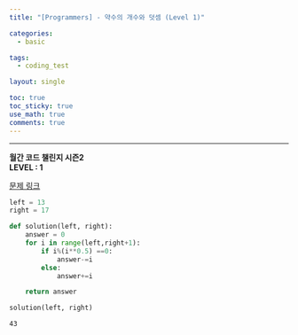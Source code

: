 ```yaml
---
title: "[Programmers] - 약수의 개수와 덧셈 (Level 1)"

categories:
  - basic

tags:
  - coding_test

layout: single

toc: true
toc_sticky: true
use_math: true
comments: true
---
```


---
**월간 코드 챌린지 시즌2**  
**LEVEL : 1**

[문제 링크](https://programmers.co.kr/learn/courses/30/lessons/77884)


```python
left = 13
right = 17
```


```python
def solution(left, right):
    answer = 0
    for i in range(left,right+1):
        if i%(i**0.5) ==0:
            answer-=i
        else:
            answer+=i

    return answer
```


```python
solution(left, right)
```




    43
